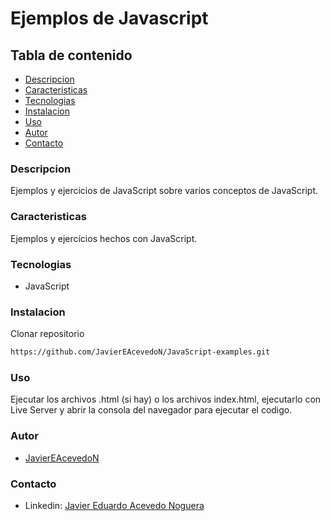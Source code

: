 # Ejemplos de Javascript
## Tabla de contenido
- [Descripcion](#Descripcion)
- [Caracteristicas](#Caracteristicas)
- [Tecnologias](#Tecnologias)
- [Instalacion](#Instalacion)
- [Uso](#Uso)
- [Autor](#Autor)
- [Contacto](#Contacto)
### Descripcion
Ejemplos y ejercicios de JavaScript sobre varios conceptos de JavaScript.
### Caracteristicas
Ejemplos y ejercicios hechos con JavaScript.
### Tecnologias
- JavaScript
### Instalacion
Clonar repositorio
```sh
https://github.com/JavierEAcevedoN/JavaScript-examples.git
```
### Uso
Ejecutar los archivos .html (si hay) o los archivos index.html, ejecutarlo con Live Server y abrir la consola del navegador para ejecutar el codigo.    
### Autor
- [JavierEAcevedoN](https://github.com/JavierEAcevedoN)
### Contacto
- Linkedin: [Javier Eduardo Acevedo Noguera](https://www.linkedin.com/in/javier-eduardo-acevedo-noguera)